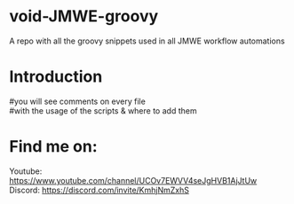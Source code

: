 # void-JMWE-groovy
A repo with all the groovy snippets used in all JMWE workflow automations

# Introduction
#you will see comments on every file  
#with the usage of the scripts & where to add them

# Find me on:
Youtube: https://www.youtube.com/channel/UCOv7EWVV4seJgHVB1AjJtUw  
Discord: https://discord.com/invite/KmhjNmZxhS
